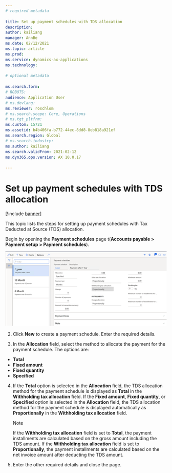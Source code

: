 ```yaml
---
# required metadata

title: Set up payment schedules with TDS allocation
description: 
author: kailiang
manager: AnnBe
ms.date: 02/12/2021
ms.topic: article
ms.prod: 
ms.service: dynamics-ax-applications
ms.technology: 

# optional metadata

ms.search.form: 
# ROBOTS: 
audience: Application User
# ms.devlang: 
ms.reviewer: roschlom
# ms.search.scope: Core, Operations
# ms.tgt_pltfrm: 
ms.custom: 15721
ms.assetid: b4b406fa-b772-44ec-8dd8-8eb818a921ef
ms.search.region: Global
# ms.search.industry: 
ms.author: kailiang
ms.search.validFrom: 2021-02-12
ms.dyn365.ops.version: AX 10.0.17

---
```


# Set up payment schedules with TDS allocation

[!include [banner](../includes/banner.md)]

This topic lists the steps for setting up payment schedules with Tax Deducted at Source (TDS) allocation.

Begin by opening the **Payment schedules** page t(**Accounts payable > Payment  setup > Payment schedules**).

[![Payment schedules](./media/apac-ind-TDS-27.png)](./media/apac-ind-TDS-27.png)

2. Click **New** to create a payment schedule. Enter the required details.

3. In the **Allocation** field, select the method to allocate the payment for the payment schedule. The options are:

- **Total**
- **Fixed amount**
- **Fixed quantity**
- **Specified**

4. If the **Total** option is selected in the **Allocation** field, the TDS allocation method for the payment schedule is displayed as **Total** in the **Withholding tax allocation** field. If the **Fixed amount**, **Fixed quantity**, or **Specified** option is selected in the **Allocation** field, the TDS allocation method for the payment schedule is displayed automatically as **Proportionally** in the **Withholding tax allocation** field.

   > [!Note]
   > If the **Withholding tax allocation**  field is set to **Total**, the payment installments are calculated based  on the gross amount including the TDS amount.  If the **Withholding tax allocation** field is set to **Proportionally**, the payment installments are calculated based on the net invoice amount after deducting the TDS amount.   

5. Enter the other required details and close the page.
